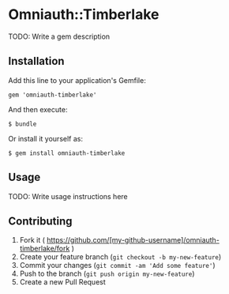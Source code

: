 # Omniauth::Timberlake

TODO: Write a gem description

## Installation

Add this line to your application's Gemfile:

    gem 'omniauth-timberlake'

And then execute:

    $ bundle

Or install it yourself as:

    $ gem install omniauth-timberlake

## Usage

TODO: Write usage instructions here

## Contributing

1. Fork it ( https://github.com/[my-github-username]/omniauth-timberlake/fork )
2. Create your feature branch (`git checkout -b my-new-feature`)
3. Commit your changes (`git commit -am 'Add some feature'`)
4. Push to the branch (`git push origin my-new-feature`)
5. Create a new Pull Request
